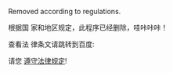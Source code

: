 Removed according to regulations.

根据国 家和地区规定，此程序已经删除，哇咔咔咔！

查看法 律条文请跳转到百度: []()

请您 [遵守法律规定](https://github.com/shadowsocks/shadowsocks-windows/releases)!
